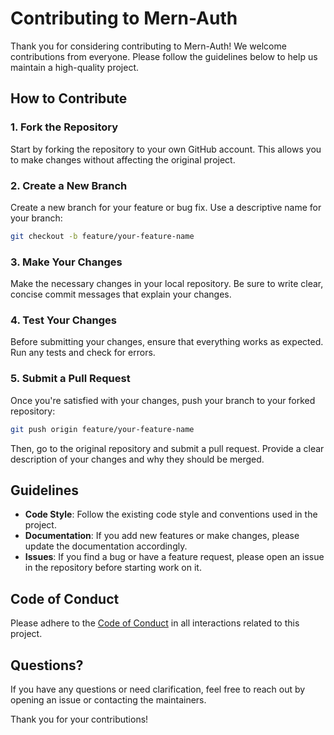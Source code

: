 # Contributing to Mern-Auth

Thank you for considering contributing to Mern-Auth! We welcome contributions from everyone. Please follow the guidelines below to help us maintain a high-quality project.

## How to Contribute

### 1. Fork the Repository
Start by forking the repository to your own GitHub account. This allows you to make changes without affecting the original project.

### 2. Create a New Branch
Create a new branch for your feature or bug fix. Use a descriptive name for your branch:
```bash
git checkout -b feature/your-feature-name
```

### 3. Make Your Changes
Make the necessary changes in your local repository. Be sure to write clear, concise commit messages that explain your changes.

### 4. Test Your Changes
Before submitting your changes, ensure that everything works as expected. Run any tests and check for errors.

### 5. Submit a Pull Request
Once you're satisfied with your changes, push your branch to your forked repository:
```bash
git push origin feature/your-feature-name
```
Then, go to the original repository and submit a pull request. Provide a clear description of your changes and why they should be merged.

## Guidelines

- **Code Style**: Follow the existing code style and conventions used in the project.
- **Documentation**: If you add new features or make changes, please update the documentation accordingly.
- **Issues**: If you find a bug or have a feature request, please open an issue in the repository before starting work on it.

## Code of Conduct
Please adhere to the [Code of Conduct](CODE_OF_CONDUCT.md) in all interactions related to this project.

## Questions?
If you have any questions or need clarification, feel free to reach out by opening an issue or contacting the maintainers.

Thank you for your contributions!
